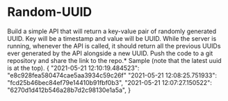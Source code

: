 # Random-UUID
Build a simple API that will return a key-value pair of randomly generated UUID. Key will be a timestamp and value will be UUID. While the server is running, whenever the API is called, it should return all the previous UUIDs ever generated by the API alongside a new UUID. Push the code to a git repository and share the link to the repo.* Sample (note that the latest uuid is at the top).  {  "2021-05-21 12:10:19.484523": "e8c928fea580474cae5aa3934c59c26f"  "2021-05-21 12:08:25.751933": "fcd25b46bec84ef79e14410b91fbf0b3",  "2021-05-21 12:07:27.150522": "6270d1d412b546a28b7d2c98130e1a5a",  }
